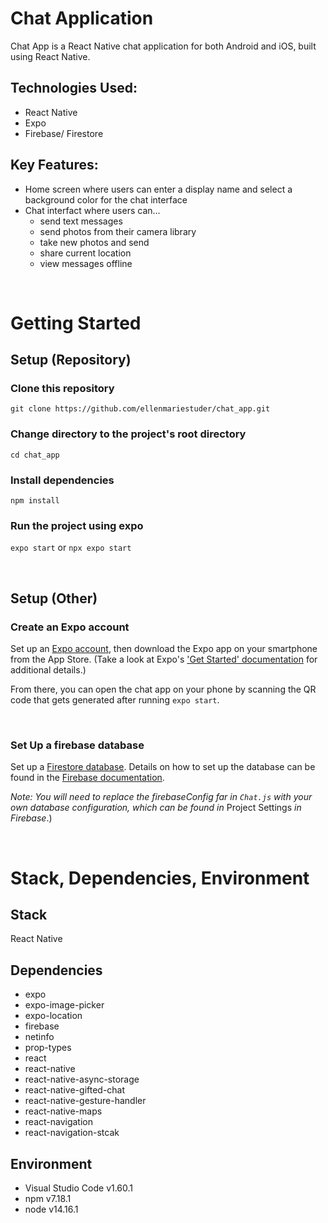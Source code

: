 # Chat Application 

Chat App is a React Native chat application for both Android and iOS, built using React Native.

## Technologies Used:
* React Native  
* Expo  
* Firebase/ Firestore 

## Key Features:  
* Home screen where users can enter a display name and select a background color for the chat interface  
* Chat interfact where users can...   
  - send text messages    
  - send photos from their camera library    
  - take new photos and send   
  - share current location     
  - view messages offline  

&nbsp; 

# Getting Started  

## Setup (Repository) 
### Clone this repository 
`git clone https://github.com/ellenmariestuder/chat_app.git`

### Change directory to the project's root directory
`cd chat_app`

### Install dependencies
`npm install`  

### Run the project using expo 
`expo start` or `npx expo start`   

&nbsp;

## Setup (Other)
### Create an Expo account   
Set up an [Expo account](expo.dev), then download the Expo app on your smartphone from the App Store. (Take a look at Expo's ['Get Started' documentation](https://docs.expo.dev/get-started/installation/) for additional details.)

From there, you can open the chat app on your phone by scanning the QR code that gets generated after running `expo start`.

&nbsp; 

### Set Up a firebase database 
Set up a [Firestore database](https://firebase.google.com/). Details on how to set up the database can be found in the [Firebase documentation](https://firebase.google.com/docs).    

_Note: You will need to replace the firebaseConfig far in `Chat.js` with your own database configuration, which can be found in_ Project Settings _in Firebase_.)

&nbsp; 

# Stack, Dependencies, Environment

## Stack 
React Native  

## Dependencies   
* expo 
* expo-image-picker 
* expo-location 
* firebase 
* netinfo
* prop-types 
* react 
* react-native 
* react-native-async-storage 
* react-native-gifted-chat
* react-native-gesture-handler 
* react-native-maps
* react-navigation
* react-navigation-stcak 

## Environment  
* Visual Studio Code v1.60.1
* npm v7.18.1
* node v14.16.1

